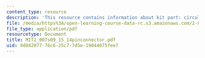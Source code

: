 ```yaml
---
content_type: resource
description: 'This resource contains information about kit part: circular 14 pin connector.'
file: /media/https%3A/open-learning-course-data-rc.s3.amazonaws.com/2-007-design-and-manufacturing-i-spring-2009/9d84207776c625c77d5e19044075fee7_MIT2_007s09_15_14pinconnector.pdf
file_type: application/pdf
resourcetype: Document
title: MIT2_007s09_15_14pinconnector.pdf
uid: 9d842077-76c6-25c7-7d5e-19044075fee7
---
```

